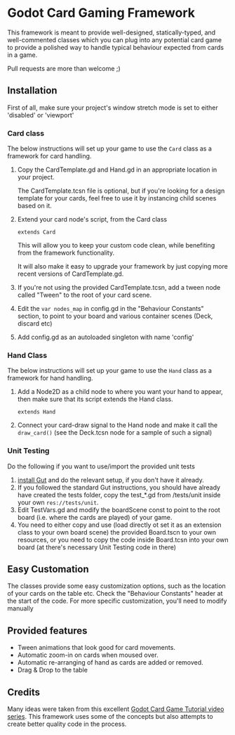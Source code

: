 # Godot Card Gaming Framework

This framework is meant to provide well-designed, statically-typed, and well-commented classes which you can plug into any potential card game to provide a polished way to handle typical behaviour expected from cards in a game.

Pull requests are more than welcome ;)

## Installation

First of all, make sure your project's window stretch mode is set to either 'disabled' or 'viewport'

### Card class

The below instructions will set up your game to use the `Card` class as a framework for card handling.

1. Copy the CardTemplate.gd and Hand.gd in an appropriate location in your project.

   The CardTemplate.tcsn file is optional, but if you're looking for a design template for your cards, 
   feel free to use it by instancing child scenes based on it.

2. Extend your card node's script, from the Card class

    `extends Card`

   This will allow you to keep your custom code clean, while benefiting from the framework functionality. 
  
   It will also make it easy to upgrade your framework by just copying more recent versions of CardTemplate.gd.

4. If you're not using the provided CardTemplate.tcsn, add a tween node called "Tween" to the root of your card scene.

5. Edit the `var nodes_map` in config.gd in the "Behaviour Constants" section, to point to your board and various container scenes (Deck, discard etc)

6. Add config.gd as an autoloaded singleton with name 'config'

### Hand Class

The below instructions will set up your game to use the `Hand` class as a framework for hand handling.

1. Add a Node2D as a child node to where you want your hand to appear, then make sure that its script extends the Hand class.

    `extends Hand`

2. Connect your card-draw signal to the Hand node and make it call the `draw_card()` (see the Deck.tcsn node for a sample of such a signal)

### Unit Testing

Do the following if you want to use/import the provided unit tests

1. [install Gut](https://github.com/bitwes/Gut/wiki/Install) and do the relevant setup, if you don't have it already.
2. If you followed the standard Gut instructions, you should have already have created the tests folder, copy the test_*.gd from /tests/unit inside your own `res://tests/unit`.
3. Edit TestVars.gd and modify the boardScene const to point to the root board (i.e. where the cards are played) of your game. 
4. You need to either copy and use (load directly ot set it as an extension class to your own board scene) the provided Board.tscn to your own resources, or you need to copy the code inside Board.tcsn into your own board (at there's necessary Unit Testing code in there)

## Easy Customation

The classes provide some easy customization options, such as the location of your cards on the table etc.
Check the "Behaviour Constants" header at the start of the code.
For more specific customization, you'll need to modify manually


## Provided features

* Tween animations that look good for card movements.
* Automatic zoom-in on cards when moused over.
* Automatic re-arranging of hand as cards are added or removed.
* Drag & Drop to the table

## Credits

Many ideas were taken from this excellent [Godot Card Game Tutorial video series](https://www.youtube.com/watch?v=WjT5sLMD7Kw). This framework uses some of the concepts but also attempts to create better quality code in the process.